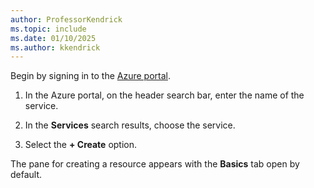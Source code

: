 ```yaml
---
author: ProfessorKendrick
ms.topic: include
ms.date: 01/10/2025
ms.author: kkendrick
---
```


Begin by signing in to the [Azure portal](https://portal.azure.com/).

1. In the Azure portal, on the header search bar, enter the name of the service.

1. In the **Services** search results, choose the service.

1. Select the **+ Create** option.

The pane for creating a resource appears with the **Basics** tab open by default.
